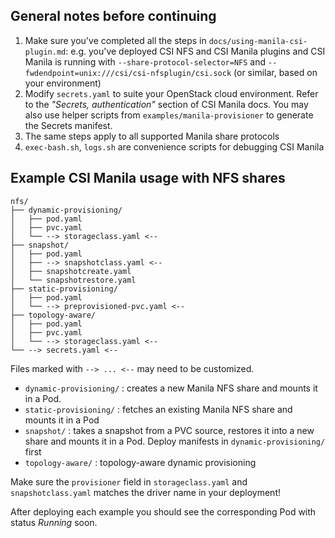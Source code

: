## General notes before continuing

1. Make sure you've completed all the steps in `docs/using-manila-csi-plugin.md`: e.g. you've deployed CSI NFS and CSI Manila plugins and CSI Manila is running with `--share-protocol-selector=NFS` and `--fwdendpoint=unix:///csi/csi-nfsplugin/csi.sock` (or similar, based on your environment)
2. Modify `secrets.yaml` to suite your OpenStack cloud environment. Refer to the _"Secrets, authentication"_ section of CSI Manila docs. You may also use helper scripts from `examples/manila-provisioner` to generate the Secrets manifest.
3. The same steps apply to all supported Manila share protocols
4. `exec-bash.sh`, `logs.sh` are convenience scripts for debugging CSI Manila 

## Example CSI Manila usage with NFS shares

```
nfs/
├── dynamic-provisioning/
│   ├── pod.yaml
│   ├── pvc.yaml
│   └── --> storageclass.yaml <--
├── snapshot/
│   ├── pod.yaml
│   ├── --> snapshotclass.yaml <--
│   ├── snapshotcreate.yaml
│   └── snapshotrestore.yaml
├── static-provisioning/
│   ├── pod.yaml
│   └── --> preprovisioned-pvc.yaml <--
├── topology-aware/
│   ├── pod.yaml
│   ├── pvc.yaml
│   └── --> storageclass.yaml <--
└── --> secrets.yaml <--
```

Files marked with `--> ... <--` may need to be customized.

* `dynamic-provisioning/` : creates a new Manila NFS share and mounts it in a Pod.
* `static-provisioning/` : fetches an existing Manila NFS share and mounts it in a Pod
* `snapshot/` : takes a snapshot from a PVC source, restores it into a new share and mounts it in a Pod. Deploy manifests in `dynamic-provisioning/` first 
* `topology-aware/` : topology-aware dynamic provisioning

Make sure the `provisioner` field in `storageclass.yaml` and `snapshotclass.yaml` matches the driver name in your deployment!

After deploying each example you should see the corresponding Pod with status _Running_ soon.
